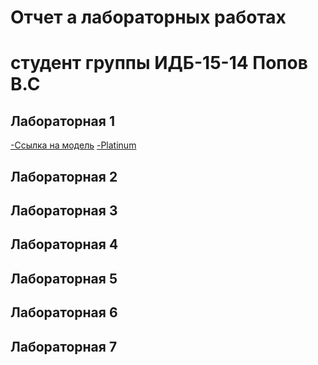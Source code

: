 # Отчет а лабораторных работах
# студент группы ИДБ-15-14 Попов В.С

## Лабораторная 1
[-Ссылка на модель](https://github.com/slava6370/slava.github.io/blob/master/1.PNG)
[-Platinum](https://github.com/slava6370/slava.github.io/blob/master/platinum.txt)

## Лабораторная 2

## Лабораторная 3

## Лабораторная 4

## Лабораторная 5

## Лабораторная 6

## Лабораторная 7
